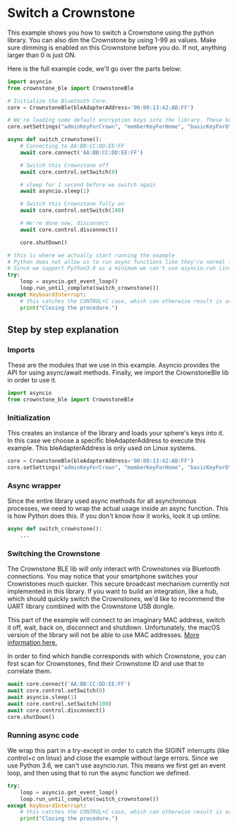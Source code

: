 # Switch a Crownstone

This example shows you how to switch a Crownstone using the python library. You can also dim the Crownstone by using  1-99 as values. Make sure dimming is enabled on this Crownstone before you do. If not, anything larger than 0 is just ON.

Here is the full example code, we'll go over the parts below:

```python
import asyncio
from crownstone_ble import CrownstoneBle

# Initialize the Bluetooth Core.
core = CrownstoneBle(bleAdapterAddress='00:00:13:42:AB:FF')

# We're loading some default encryption keys into the library. These keys can be 16 character ASCII, or 32 character hexstrings.
core.setSettings("adminKeyForCrown", "memberKeyForHome", "basicKeyForOther", "MyServiceDataKey", "aLocalizationKey", "MyGoodMeshAppKey", "MyGoodMeshNetKey")

async def switch_crownstone():
    # Connecting to AA:BB:CC:DD:EE:FF
    await core.connect('AA:BB:CC:DD:EE:FF')

    # Switch this Crownstone off
    await core.control.setSwitch(0)

    # sleep for 1 second before we switch again
    await asyncio.sleep(1)

    # Switch this Crownstone fully on
    await core.control.setSwitch(100)

    # We're done now, disconnect
    await core.control.disconnect()

    core.shutDown()

# this is where we actually start running the example
# Python does not allow us to run async functions like they're normal functions.
# Since we support Python3.6 as a minimum we can't use asyncio.run (introduced in 3.7)
try:
    loop = asyncio.get_event_loop()
    loop.run_until_complete(switch_crownstone())
except KeyboardInterrupt:
    # this catches the CONTROL+C case, which can otherwise result is arbitrary interrupt errors.
    print("Closing the procedure.")
```

## Step by step explanation

### Imports

These are the modules that we use in this example. 
Asyncio provides the API for using async/await methods. Finally, we import the CrownstoneBle lib in order to use it.
```python
import asyncio
from crownstone_ble import CrownstoneBle
```

### Initialization
This creates an instance of the library and loads your sphere's keys into it. In this case we choose a specific bleAdapterAddress to execute this example.
This bleAdapterAddress is only used on Linux systems.
```python
core = CrownstoneBle(bleAdapterAddress='00:00:13:42:AB:FF')
core.setSettings("adminKeyForCrown", "memberKeyForHome", "basicKeyForOther", "MyServiceDataKey", "aLocalizationKey", "MyGoodMeshAppKey", "MyGoodMeshNetKey")
```

### Async wrapper
Since the entire library used async methods for all asynchronous processes, we need to wrap the actual usage inside an async function.
This is how Python does this. If you don't know how it works, look it up online. 
```python
async def switch_crownstone():
    ...
```

### Switching the Crownstone
The Crownstone BLE lib will only interact with Crownstones via Bluetooth connections. You may notice that your smartphone switches your Crownstones much quicker.
This secure broadcast mechanism currently not implemented in this library. If you want to build an integration, like a hub, which should quickly switch the Crownstones, 
we'd like to recommend the UART library combined with the Crownstone USB dongle.

This part of the example will connect to an imaginary MAC address, switch it off, wait, back on, disconnect and shutdown. Unfortunately, the macOS version of the library will not be able to use
MAC addresses. [More information here.](https://github.com/hbldh/bleak/issues/284) 

In order to find which handle corresponds with which Crownstone, you can first scan for Crownstones, find their Crownstone ID and use that to correlate them.
```python
await core.connect('AA:BB:CC:DD:EE:FF')
await core.control.setSwitch(0)
await asyncio.sleep(1)
await core.control.setSwitch(100)
await core.control.disconnect()
core.shutDown()
```

### Running async code
We wrap this part in a try-except in order to catch the SIGINT interrupts (like control+c on linux) and close the example without large errors.
Since we use Python 3.6, we can't use asyncio.run. This means we first get an event loop, and then using that to run the async function we defined.
```python
try:
    loop = asyncio.get_event_loop()
    loop.run_until_complete(switch_crownstone())
except KeyboardInterrupt:
    # this catches the CONTROL+C case, which can otherwise result is arbitrary interrupt errors.
    print("Closing the procedure.")
```
